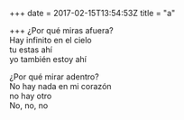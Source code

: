 +++
date = 2017-02-15T13:54:53Z
title = "a"

+++ 
¿Por qué miras afuera?   
Hay infinito en el cielo   
tu estas ahí   
yo también estoy ahí   
   
¿Por qué mirar adentro?   
No hay nada en mi corazón   
no hay otro   
No, no, no